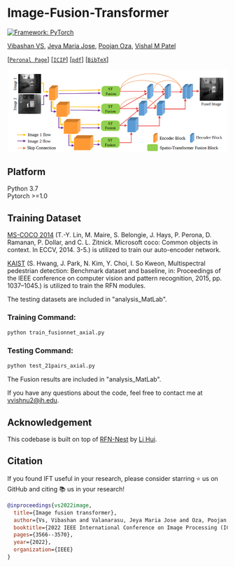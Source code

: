 # Image-Fusion-Transformer

[![Framework: PyTorch](https://img.shields.io/badge/Framework-PyTorch-orange.svg)](https://pytorch.org/) 

[Vibashan VS](https://vibashan.github.io/), [Jeya Maria Jose](http://jeya-maria-jose.github.io/research), [Poojan Oza](https://www.linkedin.com/in/poojan-oza-a7b68350/),  [Vishal M Patel](https://scholar.google.com/citations?user=AkEXTbIAAAAJ&hl=en)

[[`Peronal Page`](https://viudomain.github.io/)] [[`ICIP`](https://ieeexplore.ieee.org/abstract/document/9897280)] [[`pdf`](https://arxiv.org/pdf/2107.09011.pdf)] [[`BibTeX`](https://github.com/Vibashan/Image-Fusion-Transformer/blob/main/reference.bib)]

<p align="center">
  <img src="IFT.png"/>
</p>

## Platform
Python 3.7  
Pytorch >=1.0  


## Training Dataset

[MS-COCO 2014](http://images.cocodataset.org/zips/train2014.zip) (T.-Y. Lin, M. Maire, S. Belongie, J. Hays, P. Perona, D. Ramanan, P. Dollar, and C. L. Zitnick. Microsoft coco: Common objects in context. In ECCV, 2014. 3-5.) is utilized to train our auto-encoder network.

[KAIST](https://sites.google.com/view/multispectral/home) (S. Hwang, J. Park, N. Kim, Y. Choi, I. So Kweon, Multispectral pedestrian detection: Benchmark dataset and baseline, in: Proceedings of the IEEE conference on computer vision and pattern recognition, 2015, pp. 1037–1045.) is utilized to train the RFN modules.

The testing datasets are included in "analysis_MatLab".

### Training Command:

```bash 
python train_fusionnet_axial.py
```

### Testing Command:

```bash 
python test_21pairs_axial.py
```

The Fusion results are included in "analysis_MatLab".


If you have any questions about the code, feel free to contact me at vvishnu2@jh.edu.

## Acknowledgement
This codebase is built on top of [RFN-Nest](https://github.com/hli1221/imagefusion-rfn-nest) by [Li Hui](https://github.com/hli1221).

## Citation

If you found IFT useful in your research, please consider starring ⭐ us on GitHub and citing 📚 us in your research!

```bibtex
@inproceedings{vs2022image,
  title={Image fusion transformer},
  author={Vs, Vibashan and Valanarasu, Jeya Maria Jose and Oza, Poojan and Patel, Vishal M},
  booktitle={2022 IEEE International Conference on Image Processing (ICIP)},
  pages={3566--3570},
  year={2022},
  organization={IEEE}
}
```
